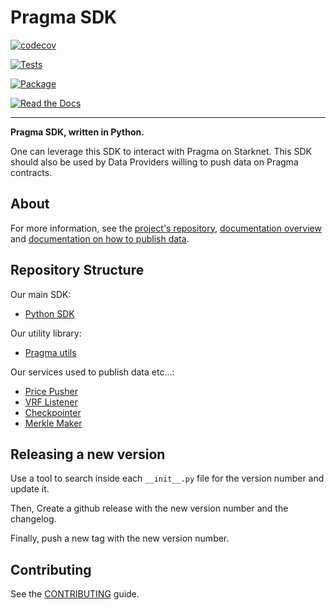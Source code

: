 # Pragma SDK

[![codecov](https://codecov.io/gh/Astraly-Labs/pragma-sdk/graph/badge.svg?token=98pUFYGHIK)](https://codecov.io/gh/Astraly-Labs/pragma-sdk)

[![Tests](https://github.com/Astraly-Labs/pragma-sdk/actions/workflows/tests.yml/badge.svg)](https://github.com/Astraly-Labs/pragma-sdk/actions/workflows/tests.yml)

[![Package](https://img.shields.io/pypi/v/pragma-sdk)](https://pypi.org/project/pragma-sdk/)

[![Read the Docs](https://img.shields.io/readthedocs/pragma-docs)](https://pragma-docs.readthedocs.io/en/latest/index.html)

---

**Pragma SDK, written in Python.**

One can leverage this SDK to interact with Pragma on Starknet.
This SDK should also be used by Data Providers willing to push data on Pragma contracts.

## About

For more information, see the [project's repository](https://github.com/Astraly-Labs/Pragma), [documentation overview](https://docs.pragma.build/) and [documentation on how to publish data](https://docs.pragma.build/Resources/Cairo%201/data-feeds/publishing-data).

## Repository Structure

Our main SDK:
- <a href="./pragma-sdk">Python SDK</a>

Our utility library:
- <a href="./pragma-utils">Pragma utils</a>

Our services used to publish data etc...:
- <a href="./price-pusher">Price Pusher</a>
- <a href="./vrf-listener">VRF Listener</a>
- <a href="./checkpointer">Checkpointer</a>
- <a href="./merkle-maker">Merkle Maker</a>

## Releasing a new version

Use a tool to search inside each `__init__.py` file for the version number and update it.

Then, Create a github release with the new version number and the changelog.

Finally, push a new tag with the new version number.

## Contributing

See the [CONTRIBUTING](./CONTRIBUTING.md) guide.
